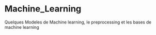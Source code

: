 # Machine_Learning
Quelques Modeles de Machine learning, le preprocessing et les bases de machine learning
